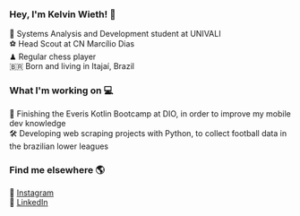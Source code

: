### Hey, I'm Kelvin Wieth! 👋

📘 Systems Analysis and Development student at UNIVALI <br>
⚽ Head Scout at CN Marcílio Dias <br>
♟ Regular chess player <br>
🇧🇷 Born and living in Itajaí, Brazil

### What I'm working on 💻

📱 Finishing the Everis Kotlin Bootcamp at DIO, in order to improve my mobile dev knowledge <br>
🛠 Developing web scraping projects with Python, to collect football data in the brazilian lower leagues <br>

### Find me elsewhere 🌎
📸 [Instagram](https://instagram.com/kkelvin96) <br>
💼 [LinkedIn](https://www.linkedin.com/in/wkelvin/) <br>
